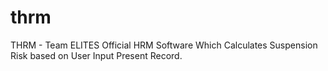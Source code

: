 # thrm
THRM - Team ELITES Official HRM Software Which Calculates Suspension Risk based on User Input Present Record.
